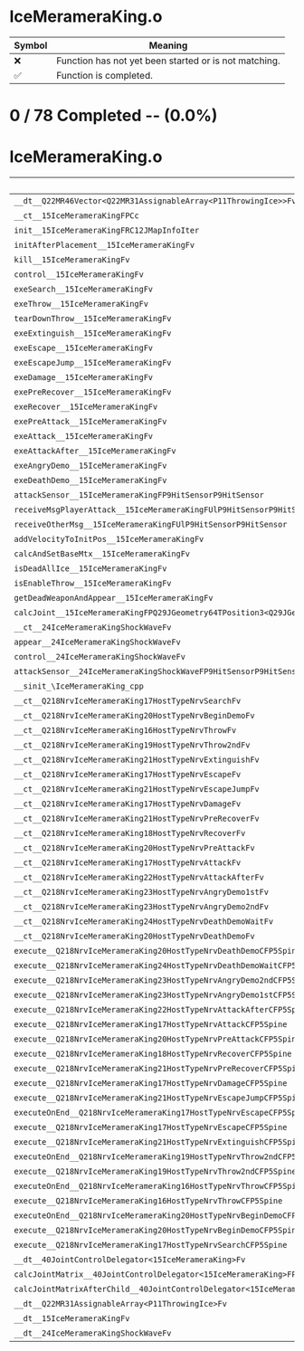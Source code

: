 # IceMerameraKing.o
| Symbol | Meaning 
| ------------- | ------------- 
| :x: | Function has not yet been started or is not matching. 
| :white_check_mark: | Function is completed. 


# 0 / 78 Completed -- (0.0%)
# IceMerameraKing.o
| Symbol | Decompiled? |
| ------------- | ------------- |
| `__dt__Q22MR46Vector<Q22MR31AssignableArray<P11ThrowingIce>>Fv` | :x: |
| `__ct__15IceMerameraKingFPCc` | :x: |
| `init__15IceMerameraKingFRC12JMapInfoIter` | :x: |
| `initAfterPlacement__15IceMerameraKingFv` | :x: |
| `kill__15IceMerameraKingFv` | :x: |
| `control__15IceMerameraKingFv` | :x: |
| `exeSearch__15IceMerameraKingFv` | :x: |
| `exeThrow__15IceMerameraKingFv` | :x: |
| `tearDownThrow__15IceMerameraKingFv` | :x: |
| `exeExtinguish__15IceMerameraKingFv` | :x: |
| `exeEscape__15IceMerameraKingFv` | :x: |
| `exeEscapeJump__15IceMerameraKingFv` | :x: |
| `exeDamage__15IceMerameraKingFv` | :x: |
| `exePreRecover__15IceMerameraKingFv` | :x: |
| `exeRecover__15IceMerameraKingFv` | :x: |
| `exePreAttack__15IceMerameraKingFv` | :x: |
| `exeAttack__15IceMerameraKingFv` | :x: |
| `exeAttackAfter__15IceMerameraKingFv` | :x: |
| `exeAngryDemo__15IceMerameraKingFv` | :x: |
| `exeDeathDemo__15IceMerameraKingFv` | :x: |
| `attackSensor__15IceMerameraKingFP9HitSensorP9HitSensor` | :x: |
| `receiveMsgPlayerAttack__15IceMerameraKingFUlP9HitSensorP9HitSensor` | :x: |
| `receiveOtherMsg__15IceMerameraKingFUlP9HitSensorP9HitSensor` | :x: |
| `addVelocityToInitPos__15IceMerameraKingFv` | :x: |
| `calcAndSetBaseMtx__15IceMerameraKingFv` | :x: |
| `isDeadAllIce__15IceMerameraKingFv` | :x: |
| `isEnableThrow__15IceMerameraKingFv` | :x: |
| `getDeadWeaponAndAppear__15IceMerameraKingFv` | :x: |
| `calcJoint__15IceMerameraKingFPQ29JGeometry64TPosition3<Q29JGeometry38TMatrix34<Q29JGeometry13SMatrix34C<f>>>RC19JointControllerInfo` | :x: |
| `__ct__24IceMerameraKingShockWaveFv` | :x: |
| `appear__24IceMerameraKingShockWaveFv` | :x: |
| `control__24IceMerameraKingShockWaveFv` | :x: |
| `attackSensor__24IceMerameraKingShockWaveFP9HitSensorP9HitSensor` | :x: |
| `__sinit_\IceMerameraKing_cpp` | :x: |
| `__ct__Q218NrvIceMerameraKing17HostTypeNrvSearchFv` | :x: |
| `__ct__Q218NrvIceMerameraKing20HostTypeNrvBeginDemoFv` | :x: |
| `__ct__Q218NrvIceMerameraKing16HostTypeNrvThrowFv` | :x: |
| `__ct__Q218NrvIceMerameraKing19HostTypeNrvThrow2ndFv` | :x: |
| `__ct__Q218NrvIceMerameraKing21HostTypeNrvExtinguishFv` | :x: |
| `__ct__Q218NrvIceMerameraKing17HostTypeNrvEscapeFv` | :x: |
| `__ct__Q218NrvIceMerameraKing21HostTypeNrvEscapeJumpFv` | :x: |
| `__ct__Q218NrvIceMerameraKing17HostTypeNrvDamageFv` | :x: |
| `__ct__Q218NrvIceMerameraKing21HostTypeNrvPreRecoverFv` | :x: |
| `__ct__Q218NrvIceMerameraKing18HostTypeNrvRecoverFv` | :x: |
| `__ct__Q218NrvIceMerameraKing20HostTypeNrvPreAttackFv` | :x: |
| `__ct__Q218NrvIceMerameraKing17HostTypeNrvAttackFv` | :x: |
| `__ct__Q218NrvIceMerameraKing22HostTypeNrvAttackAfterFv` | :x: |
| `__ct__Q218NrvIceMerameraKing23HostTypeNrvAngryDemo1stFv` | :x: |
| `__ct__Q218NrvIceMerameraKing23HostTypeNrvAngryDemo2ndFv` | :x: |
| `__ct__Q218NrvIceMerameraKing24HostTypeNrvDeathDemoWaitFv` | :x: |
| `__ct__Q218NrvIceMerameraKing20HostTypeNrvDeathDemoFv` | :x: |
| `execute__Q218NrvIceMerameraKing20HostTypeNrvDeathDemoCFP5Spine` | :x: |
| `execute__Q218NrvIceMerameraKing24HostTypeNrvDeathDemoWaitCFP5Spine` | :x: |
| `execute__Q218NrvIceMerameraKing23HostTypeNrvAngryDemo2ndCFP5Spine` | :x: |
| `execute__Q218NrvIceMerameraKing23HostTypeNrvAngryDemo1stCFP5Spine` | :x: |
| `execute__Q218NrvIceMerameraKing22HostTypeNrvAttackAfterCFP5Spine` | :x: |
| `execute__Q218NrvIceMerameraKing17HostTypeNrvAttackCFP5Spine` | :x: |
| `execute__Q218NrvIceMerameraKing20HostTypeNrvPreAttackCFP5Spine` | :x: |
| `execute__Q218NrvIceMerameraKing18HostTypeNrvRecoverCFP5Spine` | :x: |
| `execute__Q218NrvIceMerameraKing21HostTypeNrvPreRecoverCFP5Spine` | :x: |
| `execute__Q218NrvIceMerameraKing17HostTypeNrvDamageCFP5Spine` | :x: |
| `execute__Q218NrvIceMerameraKing21HostTypeNrvEscapeJumpCFP5Spine` | :x: |
| `executeOnEnd__Q218NrvIceMerameraKing17HostTypeNrvEscapeCFP5Spine` | :x: |
| `execute__Q218NrvIceMerameraKing17HostTypeNrvEscapeCFP5Spine` | :x: |
| `execute__Q218NrvIceMerameraKing21HostTypeNrvExtinguishCFP5Spine` | :x: |
| `executeOnEnd__Q218NrvIceMerameraKing19HostTypeNrvThrow2ndCFP5Spine` | :x: |
| `execute__Q218NrvIceMerameraKing19HostTypeNrvThrow2ndCFP5Spine` | :x: |
| `executeOnEnd__Q218NrvIceMerameraKing16HostTypeNrvThrowCFP5Spine` | :x: |
| `execute__Q218NrvIceMerameraKing16HostTypeNrvThrowCFP5Spine` | :x: |
| `executeOnEnd__Q218NrvIceMerameraKing20HostTypeNrvBeginDemoCFP5Spine` | :x: |
| `execute__Q218NrvIceMerameraKing20HostTypeNrvBeginDemoCFP5Spine` | :x: |
| `execute__Q218NrvIceMerameraKing17HostTypeNrvSearchCFP5Spine` | :x: |
| `__dt__40JointControlDelegator<15IceMerameraKing>Fv` | :x: |
| `calcJointMatrix__40JointControlDelegator<15IceMerameraKing>FPQ29JGeometry64TPosition3<Q29JGeometry38TMatrix34<Q29JGeometry13SMatrix34C<f>>>RC19JointControllerInfo` | :x: |
| `calcJointMatrixAfterChild__40JointControlDelegator<15IceMerameraKing>FPQ29JGeometry64TPosition3<Q29JGeometry38TMatrix34<Q29JGeometry13SMatrix34C<f>>>RC19JointControllerInfo` | :x: |
| `__dt__Q22MR31AssignableArray<P11ThrowingIce>Fv` | :x: |
| `__dt__15IceMerameraKingFv` | :x: |
| `__dt__24IceMerameraKingShockWaveFv` | :x: |
